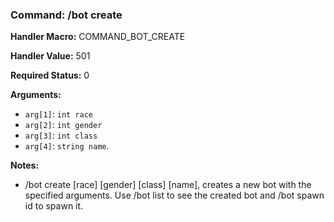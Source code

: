 ### Command: /bot create

**Handler Macro:** COMMAND_BOT_CREATE

**Handler Value:** 501

**Required Status:** 0

**Arguments:**
- `arg[1]`: `int race`
- `arg[2]`: `int gender`
- `arg[3]`: `int class`
- `arg[4]`: `string name`.

**Notes:**
- /bot create [race] [gender] [class] [name], creates a new bot with the specified arguments.  Use /bot list to see the created bot and /bot spawn id to spawn it.
